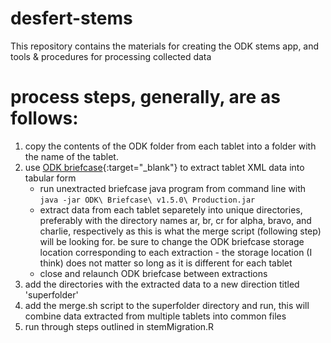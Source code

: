 # desfert-stems

This repository contains the materials for creating the ODK stems app, and tools & procedures for processing collected data

# process steps, generally, are as follows:

1.  copy the contents of the ODK folder from each tablet into a folder with the name of the tablet.
2.  use [ODK briefcase](https://docs.opendatakit.org/briefcase-intro/){:target="\_blank"} to extract tablet XML data into tabular form
    + run unextracted briefcase java program from command line with ```java -jar ODK\ Briefcase\ v1.5.0\ Production.jar```
    + extract data from each tablet separetely into unique directories, preferably with the directory names ar, br, cr for alpha, bravo, and charlie, respectively as this is what the merge script (following step) will be looking for. be sure to change the ODK briefcase storage location corresponding to each extraction - the storage location (I think) does not matter so long as it is different for each tablet
    + close and relaunch ODK briefcase between extractions
3.  add the directories with the extracted data to a new direction titled 'superfolder'
4.  add the merge.sh script to the superfolder directory and run, this will combine data extracted from multiple tablets into common files
5.  run through steps outlined in stemMigration.R 
